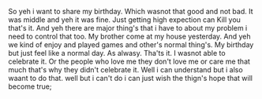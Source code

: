 So yeh i want to share my birthday. Which wasnot that good and not bad. It was middle and yeh it was fine. Just getting high expection can 
Kill you that's it. And yeh there are major thing's that i have to about my problem i need to control that too.
My brother come at my house yesterday. And yeh we kind of enjoy and played games and other's normal thing's.
My birthday but just feel like a normal day. As alwasy. Tha'ts it. I wasnot able to celebrate it. Or the people
who love me they don't love me or care me that much that's why they didn't celebrate it. Well i can understand but 
i also waant to do that. well but i can't do i can just wish the thign's hope that will become true; 
